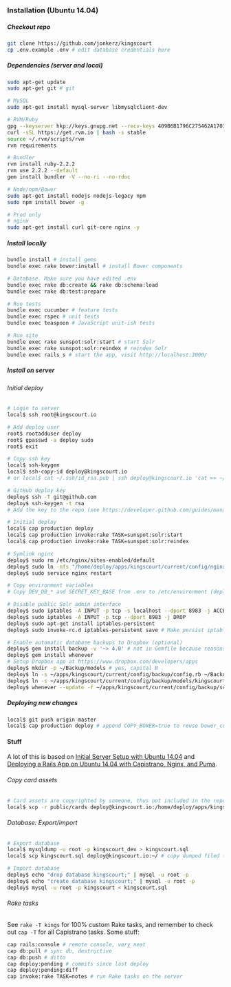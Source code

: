 ### Installation (Ubuntu 14.04)

##### Checkout repo
```bash
git clone https://github.com/jonkerz/kingscourt
cp .env.example .env # edit database credentials here
```

##### Dependencies (server and local)
```bash
sudo apt-get update
sudo apt-get git # git

# MySQL
sudo apt-get install mysql-server libmysqlclient-dev

# RVM/Ruby
gpg --keyserver hkp://keys.gnupg.net --recv-keys 409B6B1796C275462A1703113804BB82D39DC0E3
curl -sSL https://get.rvm.io | bash -s stable
source ~/.rvm/scripts/rvm
rvm requirements

# Bundler
rvm install ruby-2.2.2
rvm use 2.2.2 --default
gem install bundler -V --no-ri --no-rdoc

# Node/npm/Bower
sudo apt-get install nodejs nodejs-legacy npm
sudo npm install bower -g

# Prod only
# nginx
sudo apt-get install curl git-core nginx -y
```

##### Install locally
```bash
bundle install # install gems
bundle exec rake bower:install # install Bower components

# Database. Make sure you have edited .env
bundle exec rake db:create && rake db:schema:load
bundle exec rake db:test:prepare

# Run tests
bundle exec cucumber # feature tests
bundle exec rspec # unit tests
bundle exec teaspoon # JavaScript unit-ish tests

# Run site
bundle exec rake sunspot:solr:start # start Solr
bundle exec rake sunspot:solr:reindex # reindex Solr
bundle exec rails s # start the app, visit http://localhost:3000/
```

##### Install on server
###### Initial deploy
```bash
# Login to server
local$ ssh root@kingscourt.io

# Add deploy user
root$ rootadduser deploy
root$ gpasswd -a deploy sudo
root$ exit

# Copy ssh key
local$ ssh-keygen
local$ ssh-copy-id deploy@kingscourt.io
# or local$ cat ~/.ssh/id_rsa.pub | ssh deploy@kingscourt.io 'cat >> ~/.ssh/authorized_keys' # Possible fix: `ssh-add`

# GitHub deploy key
deploy$ ssh -T git@github.com
deploy$ ssh-keygen -t rsa
# Add the key to the repo (see https://developer.github.com/guides/managing-deploy-keys/)

# Initial deploy
local$ cap production deploy
local$ cap production invoke:rake TASK=sunspot:solr:start
local$ cap production invoke:rake TASK=sunspot:solr:reindex

# Symlink nginx
deploy$ sudo rm /etc/nginx/sites-enabled/default
deploy$ sudo ln -nfs "/home/deploy/apps/kingscourt/current/config/nginx.conf" "/etc/nginx/sites-enabled/kingscourt"
deploy$ sudo service nginx restart

# Copy environment variables
# Copy DEV_DB_* and SECRET_KEY_BASE from .env to /etc/environment (deploy$)

# Disable public Solr admin interface
deploy$ sudo iptables -A INPUT -p tcp -s localhost --dport 8983 -j ACCEPT
deploy$ sudo iptables -A INPUT -p tcp --dport 8983 -j DROP
deploy$ sudo apt-get install iptables-persistent
deploy$ sudo invoke-rc.d iptables-persistent save # Make persist iptables

# Enable automatic database backups to Dropbox (optional)
deploy$ gem install backup -v '~> 4.0' # not in Gemfile because reasons, also, takes forever to install
deploy$ gem install whenever
# Setup Dropbox app at https://www.dropbox.com/developers/apps
deploy$ mkdir -p ~/Backup/models # yes, capital B
deploy$ ln -s ~/apps/kingscourt/current/config/backup/config.rb ~/Backup/config.rb
deploy$ ln -s ~/apps/kingscourt/current/config/backup/models/kingscourt_db_backup.rb ~/Backup/models/kingscourt_db_backup.rb
deploy$ whenever --update -f ~/apps/kingscourt/current/config/backup/schedule.rb
```

##### Deploying new changes
```bash
local$ git push origin master
local$ cap production deploy # append COPY_BOWER=true to reuse bower_components from the previous deploy
```

#### Stuff
A lot of this is based on [Initial Server Setup with Ubuntu 14.04](https://www.digitalocean.com/community/tutorials/initial-server-setup-with-ubuntu-14-04) and [Deploying a Rails App on Ubuntu 14.04 with Capistrano, Nginx, and Puma](https://www.digitalocean.com/community/tutorials/deploying-a-rails-app-on-ubuntu-14-04-with-capistrano-nginx-and-puma).

###### Copy card assets
```bash
# Card assets are copyrighted by someone, thus not included in the repo.
local$ scp -r public/cards deploy@kingscourt.io:/home/deploy/apps/kingscourt/shared/public
```

###### Database: Export/import
```bash
# Export database
local$ mysqldump -u root -p kingscourt_dev > kingscourt.sql
local$ scp kingscourt.sql deploy@kingscourt.io:~/ # copy dumped filed to server

# Import database
deploy$ echo "drop database kingscourt;" | mysql -u root -p
deploy$ echo "create database kingscourt;" | mysql -u root -p
deploy$ mysql -u root -p kingscourt < kingscourt.sql
```

###### Rake tasks
See `rake -T kings` for 100% custom Rake tasks, and remember to check out `cap -T` for all Capistrano tasks. Some stuff:

```bash
cap rails:console # remote console, very neat
cap db:pull # sync db, destructive
cap db:push # ditto
cap deploy:pending # commits since last deploy
cap deploy:pending:diff
cap invoke:rake TASK=notes # run Rake tasks on the server
```
